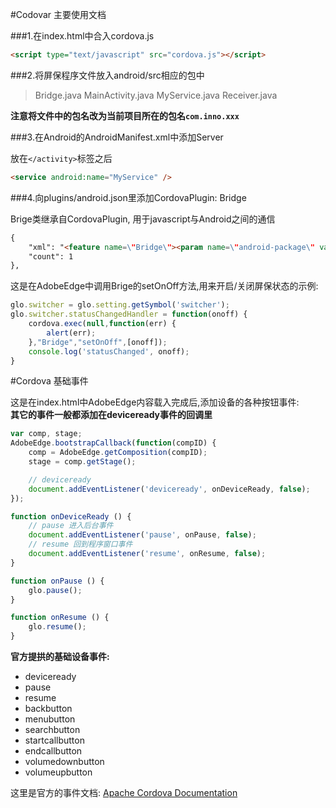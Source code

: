 #Codovar 主要使用文档

###1.在index.html中合入cordova.js

```html
<script type="text/javascript" src="cordova.js"></script>
```

###2.将屏保程序文件放入android/src相应的包中
>Bridge.java  MainActivity.java  MyService.java  Receiver.java

__注意将文件中的包名改为当前项目所在的包名`com.inno.xxx`__

###3.在Android的AndroidManifest.xml中添加Server

放在`</activity>`标签之后

```html
<service android:name="MyService" />
```

###4.向plugins/android.json里添加CordovaPlugin: Bridge

Brige类继承自CordovaPlugin, 用于javascript与Android之间的通信

```html
{
    "xml": "<feature name=\"Bridge\"><param name=\"android-package\" value=\"com.inno.lenovop1.Bridge\" /></feature>",
    "count": 1
},
```

这是在AdobeEdge中调用Brige的setOnOff方法,用来开启/关闭屏保状态的示例:

```javascript
glo.switcher = glo.setting.getSymbol('switcher');
glo.switcher.statusChangedHandler = function(onoff) {
    cordova.exec(null,function(err) {
        alert(err);
    },"Bridge","setOnOff",[onoff]);
    console.log('statusChanged', onoff);
}
```

#Cordova 基础事件

这是在index.html中AdobeEdge内容载入完成后,添加设备的各种按钮事件:  
**其它的事件一般都添加在deviceready事件的回调里**

```javascript
var comp, stage;
AdobeEdge.bootstrapCallback(function(compID) {
    comp = AdobeEdge.getComposition(compID);
    stage = comp.getStage();

    // deviceready
    document.addEventListener('deviceready', onDeviceReady, false);
});

function onDeviceReady () {
    // pause 进入后台事件
    document.addEventListener('pause', onPause, false);
    // resume 回到程序窗口事件
    document.addEventListener('resume', onResume, false);
}

function onPause () {
    glo.pause();
}

function onResume () {
    glo.resume();
}
```

**官方提拱的基础设备事件:**

* deviceready
* pause
* resume
* backbutton
* menubutton
* searchbutton
* startcallbutton
* endcallbutton
* volumedownbutton
* volumeupbutton

这里是官方的事件文档:  [Apache Cordova Documentation][1]

[1]: http://cordova.apache.org/docs/en/5.0.0/cordova_events_events.md.html#Events "官方文档"